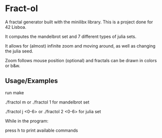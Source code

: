 
# Fract-ol

A fractal generator built with the minilibx library. This is a project done for 42 Lisboa.

It computes the mandelbrot set and 7 different types of julia sets.

It allows for (almost) infinite zoom and moving around, as well as changing the julia seed.

Zoom follows mouse position (optional) and fractals can be drawn in colors or b&w.

## Usage/Examples

run make

./fractol m or ./fractol 1 for mandelbrot set

./fractol j <0-6> or ./fractol 2 <0-6> for julia set

While in the program:

press h to print available commands